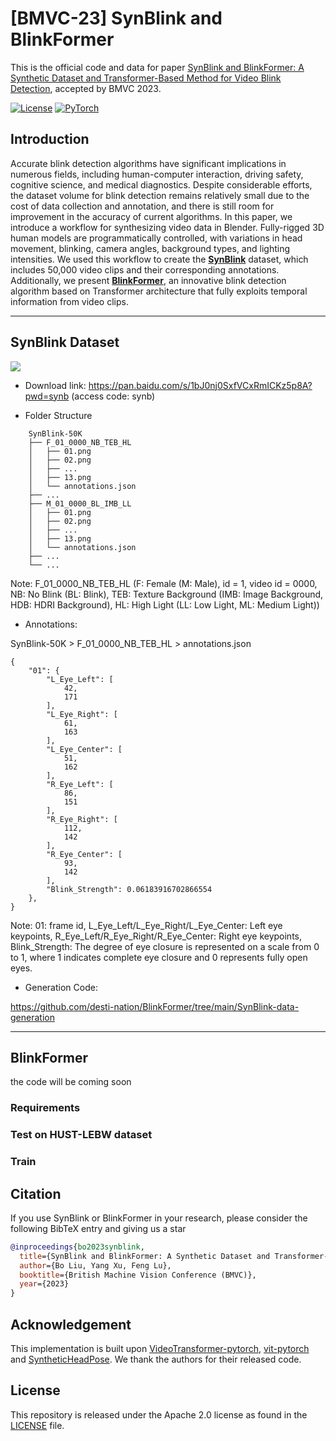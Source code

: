 # [BMVC-23] SynBlink and BlinkFormer
This is the official code and data for paper [SynBlink and BlinkFormer: A Synthetic Dataset and Transformer-Based Method for Video Blink Detection](http://phi-ai.buaa.edu.cn), accepted by BMVC 2023.

[![License](https://img.shields.io/badge/License-Apache_2.0-blue.svg)](https://opensource.org/licenses/Apache-2.0) 
<a href="https://pytorch.org/get-started/locally/"><img alt="PyTorch" src="https://img.shields.io/badge/PyTorch-ee4c2c?logo=pytorch&logoColor=white"></a>

## Introduction

Accurate blink detection algorithms have significant implications in numerous fields, including human-computer interaction, driving safety, cognitive science, and medical diagnostics. Despite considerable efforts, the dataset volume for blink detection remains relatively small due to the cost of data collection and annotation, and there is still room for improvement in the accuracy of current algorithms.
In this paper, we introduce a workflow for synthesizing video data in Blender. Fully-rigged 3D human models are programmatically controlled, with variations in head movement, blinking, camera angles, background types, and lighting intensities. We used this workflow to create the [**SynBlink**](https://github.com/desti-nation/BlinkFormer/blob/main/README.md#synBlink-dataset) dataset, which includes 50,000 video clips and their corresponding annotations. Additionally, we present [**BlinkFormer**](https://github.com/desti-nation/BlinkFormer/blob/main/README.md#blinkformer), an innovative blink detection algorithm based on Transformer architecture that fully exploits temporal information from video clips.

---

## SynBlink Dataset

![](synblink.png)


- Download link: https://pan.baidu.com/s/1bJ0nj0SxfVCxRmICKz5p8A?pwd=synb (access code: synb)

- Folder Structure
```
    SynBlink-50K
    ├── F_01_0000_NB_TEB_HL
    │   ├── 01.png
    │   ├── 02.png
    │   ├── ...
    │   ├── 13.png
    │   └── annotations.json
    ├── ...
    ├── M_01_0000_BL_IMB_LL
    │   ├── 01.png
    │   ├── 02.png
    │   ├── ...
    │   ├── 13.png
    │   └── annotations.json
    ├── ...
    └── ...
```
Note: F_01_0000_NB_TEB_HL (F: Female (M: Male), id = 1, video id = 0000, NB: No Blink (BL: Blink), TEB: Texture Background (IMB: Image Background, HDB: HDRI Background), HL: High Light (LL: Low Light, ML: Medium Light))

- Annotations:

SynBlink-50K > F_01_0000_NB_TEB_HL > annotations.json

```
{
    "01": {
        "L_Eye_Left": [
            42,
            171
        ],
        "L_Eye_Right": [
            61,
            163
        ],
        "L_Eye_Center": [
            51,
            162
        ],
        "R_Eye_Left": [
            86,
            151
        ],
        "R_Eye_Right": [
            112,
            142
        ],
        "R_Eye_Center": [
            93,
            142
        ],
        "Blink_Strength": 0.06183916702866554
    },
}
```
Note: 01: frame id, L_Eye_Left/L_Eye_Right/L_Eye_Center: Left eye keypoints, R_Eye_Left/R_Eye_Right/R_Eye_Center: Right eye keypoints, Blink_Strength: The degree of eye closure is represented on a scale from 0 to 1, where 1 indicates complete eye closure and 0 represents fully open eyes.

- Generation Code:

https://github.com/desti-nation/BlinkFormer/tree/main/SynBlink-data-generation

---

## BlinkFormer

the code will be coming soon

### Requirements

### Test on HUST-LEBW dataset

### Train


## Citation

If you use SynBlink or BlinkFormer in your research, please consider the following BibTeX entry and giving us a star

```BibTeX
@inproceedings{bo2023synblink,
  title={SynBlink and BlinkFormer: A Synthetic Dataset and Transformer-Based Method for Video Blink Detection},
  author={Bo Liu, Yang Xu, Feng Lu},
  booktitle={British Machine Vision Conference (BMVC)},
  year={2023}
}
```

## Acknowledgement

This implementation is built upon [VideoTransformer-pytorch](https://github.com/mx-mark/VideoTransformer-pytorch), [vit-pytorch](https://github.com/lucidrains/vit-pytorch) and [SyntheticHeadPose](https://github.com/C3Imaging/SyntheticHeadPose). We thank the authors for their released code.

## License

This repository is released under the Apache 2.0 license as found in the [LICENSE](https://github.com/ziplab/SN-Net/blob/main/LICENSE) file.
